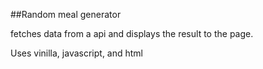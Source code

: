 ##Random meal generator

fetches data from a api and displays the result to the page.

Uses vinilla, javascript, and html
